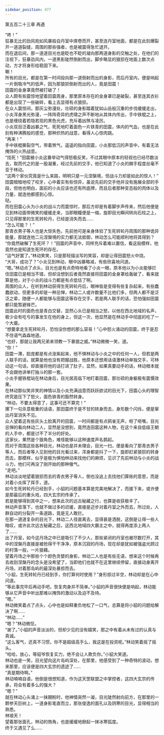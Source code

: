 ```yaml
---
sidebar_position: 477
---
```

 第五百二十三章 再遇


“咚！”  
狂暴无比的劲风宛如风暴般自丹室中席卷而开，甚至连丹室地面，都是在此刻爆裂开一道道裂缝，周围的那些强者，也是被震得急忙退开。  
而在退后间，那一道道目光也是眨也不眨的凝向那两道身影的交触之处，在他们的注视下，狂暴劲风内，一道黑影陡然倒射而出，脚步略显的狼狈在地面上数次点动，方才将身形给稳固下来。  
唰！  
所有的目光，都是在第一时间投向那一道倒射而出的身影，而后丹室内，便是响起一片倒吸冷气的低声，因为那狼狈倒射而出的人，竟是田震！  
田震的金身罩竟然被打破了！  
众人颇有些震惊地望着田震周身，那里原本存在的金身罩已是破裂，甚至连其衣衫都是出现了一些破碎，看上去显得有点狼狈。  
在众人震惊间，那灰尘弥漫处，壮硕的身影踏着犹如山岳般沉重的步伐缓缓走出，小炎浑身黑光弥漫，一阵阵奇异的虎啸之声不断地从其体内传出，手中铁棍之上，也是缠绕着若隐若现的黑色光虎，充斥着凶煞与凌厉。  
小炎双目泛着凶暴之气，死死地盯着面色一片铁青的田震，体内的气血，也是在此刻有种沸腾般的感觉，那种炽热的战意，看得人心惊肉跳。  
“再来！”  
手中铁棍撕裂空气，带着煞气，遥遥的指向田震，小炎那低沉的声音中，有着无法掩饰的火热战意。  
“找死！”田震被小炎这番举动气得怒极反笑，不过其眼中原本的轻视也已经尽数淡去，取而代之的是一股凝重，经过先前的交手，他已知道了小炎的棘手程度丝毫不亚于林动。  
“这两个家伙究竟是什么来路，明明只是一元涅槃境，但战斗力却是如此的惊人！”  
田震暗暗地咬了咬牙，心中着实有些惊异，虽说先前的交手他并没有施展全部的手段，但他也明白，面前的小炎应该也还有所底牌，而且后者那种变态般的肉体以及力量，就连他都感到心惊。  
哒。  
而在田震心头为小炎的战斗力而震惊时，那后方却是有着脚步声传来，然后他便是见到林动面带微笑的缓缓走来，当即眼瞳便是一缩，旋即目光瞬间转向石柱之上，只见得那里的生死转轮丹，已经是消失而去……  
“怎么可能？！”  
那青衣男子等人也是大惊失色，先前他可是亲身体验了生死转轮丹周围的那种诡异能量，那就连他二元涅槃境的实力都无法抵御，林动怎么可能顺利地将其得到？  
“你竟然破解了生死环？！”田震的声音中，同样充斥着难以置信，看这般模样，他竟然也是知道生死环的存在。  
“运气好罢了。”林动笑笑，只是那轻描淡写的笑容，却是让得田震怒火中烧。  
“大哥，成功了？”小炎见到林动，眼中凶暴略减，有些欣喜地问道。  
“嗯。”林动点了点头，目光也是有点奇特地看了小炎一眼，原本他以为小炎能够拦住田震已是相当不错，但却没想到后者竟然直接将田震的金身罩给轰破了，看来就算是他，对于小炎的战斗力都是有点低估了啊。  
周围的众人，在听到林动获得生死转轮丹后，眼神皆是变得有些复杂起来，有些蠢蠢欲动，但更多的却是一种忌惮，林动二人或许数量不比他们多，但两人都不是泛泛之辈，随便一人都能够与田震这等存在交手，若是两人联手的话，恐怕强如田震都只能暂避锋芒。  
田震此时的面色也是青白交替，显然心头已是相当之怒，以他在西北地域的名声，极少会有吃亏的事发生在他的身上，但这一次，他显然是在林动手中彻底的吃了一个大瘪。  
“想要拿走生死转轮丹，恐怕没你想的那么容易！”心中怒火涌动的田震，终于是忍不住语气森森地道。  
“也好，那就让我两兄弟来领教一下暴狼之威。”林动微微一笑，道。  
“你！”  
田震一滞，脸庞都是有点涨紫起来，他不惧林动与小炎之中的任何一人，但若是两人联手的话，就算是他也没有把握战胜，他原本还想用话语激林动单独交手，可林动这一句话，却直接将他的话打进了肚子，显然，如果真要动手的话，林动根本就不会跟他讲单打独斗的那一套。  
小炎手握铁棍站在林动身后，目光居高临下地盯着田震，那壮硕的身躯极有震慑效果。  
在林动那似笑非笑的神情以及小炎充满战意而跃跃欲试的目光下，田震心头的理智终究是压下了怒火，面色铁青的豁然转身。  
“林动，不要太得意了，这事可还不算完！”  
摞下一句杀意极重的话语，那田震终于是不甘的转身而去，身形数个闪烁，便是窜出丹室消失不见。  
众人望着这有些灰头土脸离开的田震，一时间都是有点鸦雀无声，咂了咂嘴，目光忌惮的看向林动二人，显然是没想到，竟然连田震这种人物，在这个来自低级王朝的人手中，都是讨不了半分的好处。  
这家伙，果然是个狠角色，难怪能够以这种速度声名鹊起。  
而对于周围这些各种目光，林动也是并未理会，目光一扫，便是看向了那青衣男子等人，而后者等人见到他的目光看过来，浑身都是抖了一下，旋即赶紧狼狈的转身而去，那模样，似乎是极为惧怕林动来找他们的麻烦，见识了先前林动与小炎的战斗力，他们可再没了刚开始的那种傲气。  
“走吧。”  
林动淡淡地望着狼狈而去的青衣男子等人，倒也没追上去找他们算账的意思，而是对着小炎挥了挥手，道。  
如今生死转轮丹已经到手，小貂的问题基本算是完美地解决了，而接下来，或许便是那最后的重头戏，四大玄宗的传承了。  
若是能够得到其中之一，想来此次的远古秘藏之行，也算是收获极丰了。  
林动声音落下，也就不做过多的迟缓，直接是迈步对着丹室之外而去，所过处，人群自动的分裂开一条道路，竟是无人敢拦。  
在那一道道复杂的目光下，林动二人径直离去，显得甚是洒脱，这倒是让得一些人暗叹，或许此次远古秘藏之后，这西北地域四大霸主之中，就得再度添上两人了……  
出了丹室，如今这丹场之中已是吸引了不少人，那些紧闭的丹室也被尽数打开，其中的涅槃丹直接是被抢得干干净净，原本沉寂的丹场，现在却是犹如被强盗光顾过的村落一般，一片狼藉。  
望着丹场之中那些个个颜色贪婪的身影，林动二人也是有些无语，想来这个时候再去收刮涅槃丹的念头是没希望了，当即他们也就不在这里继续停留，直接动身离开丹场，对着那岛屿的最深处暴掠而去。  
“小貂，生死转轮丹已经到手，你打算何时使用？”身形掠过半空，林动却是在心中问道。  
“等此事完毕后再动手吧，恢复肉身并不简单。”小貂的声音很快便是响起，林动能够从它声音中听出那难以掩饰的激动以及迫不及待。  
“嗯。”  
林动微笑着点了点头，心中也是如释重负地松了一口气，总算是将小貂的问题给解决了啊……  
“林动……”  
“嗯？”林动微怔。  
“谢了。”小貂的声音淡淡的，但却少见的没有嬉笑，那之中有着从未有过的认真与真诚。  
“这么客气，还真不习惯，你不是超级高手么，我这是在投资呢。”林动笑着摇了摇头。  
“哈哈，放心，等貂爷恢复实力，绝不会让人欺负你。”小貂大笑道。  
林动也是一笑，目光望向这片岛屿深处，在那里，他感受到了一种奇特的波动，想来那里，应该便是四大玄宗的遗迹了……  
“真是期待啊。”  
林动喃喃自语，他倒是很想知道，作为这天罡联盟之中掌控者，这四大玄宗的传承，将会有着多么的强大？  
“嗯？”  
就在林动心头涌上一抹期盼时，他神情突然一凝，目光陡然射向前方，在那里的一颗参天巨树上，一道身影笔直而立，那张俊逸的面孔以及阴寒的目光，显得相当的熟悉。  
林琅天！  
望着那张面孔，林动的唇角，也是缓缓地掀起一抹冰寒弧度。  
终于又遇见了么……  
  
  

